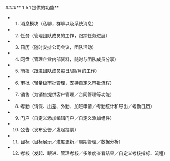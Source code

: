 ####** 1.5.1 提供的功能**

* 1) 消息模块（私聊，群聊以及系统消息）

* 2) 任务（管理团队成员的工作，跟踪任务进展）

* 3) 日历（随时安排公司会议，团队活动）

* 4) 网盘（管理企业内部资料，随时与团队成员分享）

* 5) 简报（跟进团队成员每日/周/月的工作）

* 6) 审批（轻量级审批管理，支持自定义审批流程）

* 7) 销售（为销售提供客户管理／合同管理等功能）

* 8) 考勤（请假、出差、外勤、加班申请／考勤统计和导出／考勤日历）

* 9) 门户（自定义添加编辑门户／自定义添加组件）

* 10) 公告（发布公告／发起投票）

* 11) 目标（目标展示／进度更新／周期管理／数据分析）

* 12) 考核（发起、跟进、管理考核／多维度查看结果／自定义考核指标、流程）
